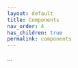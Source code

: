 ```yaml
---
layout: default
title: Components
nav_order: 4
has_children: true
permalink: components
---
```




...

